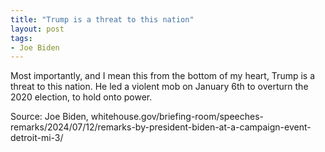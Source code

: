 ```yaml
---
title: "Trump is a threat to this nation"
layout: post
tags:
- Joe Biden
---
```


Most importantly, and I mean this from the bottom of my heart, Trump is a threat to this nation. He led a violent mob on January 6th to overturn the 2020 election, to hold onto power.

Source: Joe Biden, whitehouse.gov/briefing-room/speeches-remarks/2024/07/12/remarks-by-president-biden-at-a-campaign-event-detroit-mi-3/
